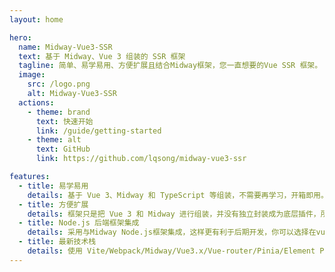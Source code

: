 ```yaml
---
layout: home

hero:
  name: Midway-Vue3-SSR
  text: 基于 Midway、Vue 3 组装的 SSR 框架
  tagline: 简单、易学易用、方便扩展且结合Midway框架，您一直想要的Vue SSR 框架。
  image:
    src: /logo.png
    alt: Midway-Vue3-SSR
  actions:
    - theme: brand
      text: 快速开始
      link: /guide/getting-started
    - theme: alt
      text: GitHub
      link: https://github.com/lqsong/midway-vue3-ssr

features:
  - title: 易学易用
    details: 基于 Vue 3、Midway 和 TypeScript 等组装，不需要再学习，开箱即用。
  - title: 方便扩展
    details: 框架只是把 Vue 3 和 Midway 进行组装，并没有独立封装成为底层插件，所有源代码一目了然，更方便二次开发与扩展。
  - title: Node.js 后端框架集成
    details: 采用与Midway Node.js框架集成，这样更有利于后期开发，你可以选择在vue中与其他后端对接，也可以选择Midway作为请求中间层，更可以选择集成前后端自成一体。
  - title: 最新技术栈
    details: 使用 Vite/Webpack/Midway/Vue3.x/Vue-router/Pinia/Element Plus/TypeScript/Axios 等前端前沿技术开发。
---
```


